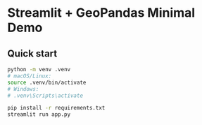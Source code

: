 # Streamlit + GeoPandas Minimal Demo

## Quick start
```bash
python -m venv .venv
# macOS/Linux:
source .venv/bin/activate
# Windows:
# .venv\Scripts\activate

pip install -r requirements.txt
streamlit run app.py
```